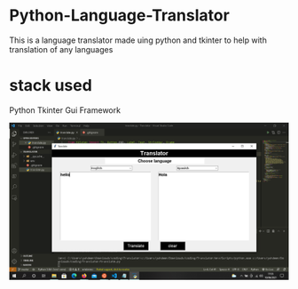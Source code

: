 # Python-Language-Translator

This is a language translator made uing python and tkinter to help with translation of any languages

# stack used 

Python
Tkinter Gui Framework

<img src='translator.png' alt='translator-img'>


